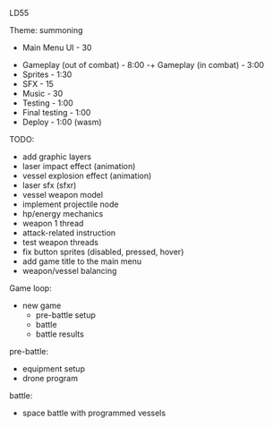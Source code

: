 LD55

Theme: summoning

+ Main Menu UI - 30
- Gameplay (out of combat) - 8:00
-+ Gameplay (in combat) - 3:00
- Sprites - 1:30
- SFX - 15
- Music - 30
- Testing - 1:00
- Final testing - 1:00
- Deploy - 1:00 (wasm)

TODO:

* add graphic layers
* laser impact effect (animation)
* vessel explosion effect (animation)
* laser sfx (sfxr)
* vessel weapon model
* implement projectile node
* hp/energy mechanics
* weapon 1 thread
* attack-related instruction
* test weapon threads
* fix button sprites (disabled, pressed, hover)
* add game title to the main menu
* weapon/vessel balancing

Game loop:

* new game
  * pre-battle setup
  * battle
  * battle results

pre-battle:
- equipment setup
- drone program

battle:
- space battle with programmed vessels
